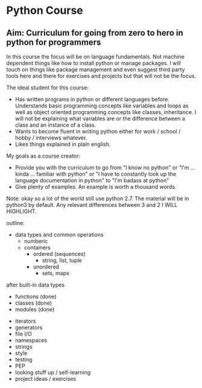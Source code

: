 # Python Course 

## Aim: Curriculum for going from zero to hero in python for programmers

In this course the focus will be on language fundamentals. Not machine dependent things like how to install python or manage packages. I will touch on things like package management and even suggest third party tools here and there for exercises and projects but that will not be the focus.

The ideal student for this course: 

* Has written programs in python or different languages before. Understands basic programming concepts like variables and loops as well as object oriented programming concepts like classes, inheritance. I will not be explaining what variables are or the difference between a class and an instance of a class. 
* Wants to become fluent in writing python either for work / school / hobby / interviews whatever. 
* Likes things explained in plain english.

My goals as a course creator: 

* Provide you with the curriculum to go from "I know no python" or "I'm ... kinda ... familiar with python" or "I have to constantly look up the language documentation in python" to "I'm badass at python"
* Give plenty of examples. An example is worth a thousand words.

Note: okay so a lot of the world still use python 2.7. The material will be in python3 by default. Any relevant differences between 3 and 2 I WILL HIGHLIGHT. 


outline: 

* data types and common operations 
	- numberic 
	- containers
		- ordered (sequences)
			- string, list, tuple
		- unordered
			- sets, maps

after built-in data types
- functions (done)
- classes (done)
- modules (done)

* iterators 
* generators
* file I/O 
* namespaces 
* strings 
* style 
* testing
* PEP 
* looking stuff up / self-learning 
* project ideas / exercises


